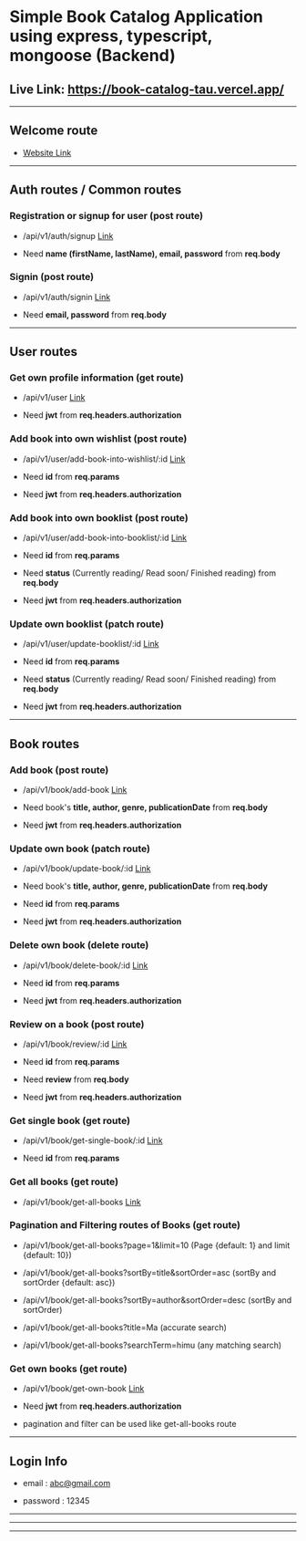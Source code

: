 # **Simple Book Catalog Application using express, typescript, mongoose (Backend)**

## **Live Link: https://book-catalog-tau.vercel.app/**

---

## Welcome route

- [Website Link](https://book-catalog-tau.vercel.app/)

---

## Auth routes / Common routes

### Registration or signup for user (post route)

- /api/v1/auth/signup [Link](https://book-catalog-tau.vercel.app/api/v1/auth/signup)

- Need **name (firstName, lastName), email, password** from **req.body**

### Signin (post route)

- /api/v1/auth/signin [Link](https://book-catalog-tau.vercel.app/api/v1/auth/signin)

- Need **email, password** from **req.body**

---

## User routes

### Get own profile information (get route)

- /api/v1/user [Link](https://book-catalog-tau.vercel.app/api/v1/user)

- Need **jwt** from **req.headers.authorization**

### Add book into own wishlist (post route)

- /api/v1/user/add-book-into-wishlist/:id [Link](https://book-catalog-tau.vercel.app/api/v1/user/add-book-into-wishlist/:id)

- Need **id** from **req.params**

- Need **jwt** from **req.headers.authorization**

### Add book into own booklist (post route)

- /api/v1/user/add-book-into-booklist/:id [Link](https://book-catalog-tau.vercel.app/api/v1/user/add-book-into-booklist/:id)

- Need **id** from **req.params**

- Need **status** (Currently reading/ Read soon/ Finished reading) from **req.body**

- Need **jwt** from **req.headers.authorization**

### Update own booklist (patch route)

- /api/v1/user/update-booklist/:id [Link](https://book-catalog-tau.vercel.app/api/v1/user/update-booklist/:id)

- Need **id** from **req.params**

- Need **status** (Currently reading/ Read soon/ Finished reading) from **req.body**

- Need **jwt** from **req.headers.authorization**

---

## Book routes

### Add book (post route)

- /api/v1/book/add-book [Link](https://book-catalog-tau.vercel.app/api/v1/book/add-book)

- Need book's **title, author, genre, publicationDate** from **req.body**

- Need **jwt** from **req.headers.authorization**

### Update own book (patch route)

- /api/v1/book/update-book/:id [Link](https://book-catalog-tau.vercel.app/api/v1/book/update-book/:id)

- Need book's **title, author, genre, publicationDate** from **req.body**

- Need **id** from **req.params**

- Need **jwt** from **req.headers.authorization**

### Delete own book (delete route)

- /api/v1/book/delete-book/:id [Link](https://book-catalog-tau.vercel.app/api/v1/book/delete-book/:id)

- Need **id** from **req.params**

- Need **jwt** from **req.headers.authorization**

### Review on a book (post route)

- /api/v1/book/review/:id [Link](https://book-catalog-tau.vercel.app/api/v1/book/review/:id)

- Need **id** from **req.params**

- Need **review** from **req.body**

- Need **jwt** from **req.headers.authorization**

### Get single book (get route)

- /api/v1/book/get-single-book/:id [Link](https://book-catalog-tau.vercel.app/api/v1/book/get-single-book/:id)

- Need **id** from **req.params**

### Get all books (get route)

- /api/v1/book/get-all-books [Link](https://book-catalog-tau.vercel.app/api/v1/book/get-all-books)

### Pagination and Filtering routes of Books (get route)

- /api/v1/book/get-all-books?page=1&limit=10 (Page {default: 1} and limit {default: 10})

- /api/v1/book/get-all-books?sortBy=title&sortOrder=asc (sortBy and sortOrder {default: asc})

- /api/v1/book/get-all-books?sortBy=author&sortOrder=desc (sortBy and sortOrder)

- /api/v1/book/get-all-books?title=Ma (accurate search)

- /api/v1/book/get-all-books?searchTerm=himu (any matching search)

### Get own books (get route)

- /api/v1/book/get-own-book [Link](https://book-catalog-tau.vercel.app/api/v1/book/get-own-book)

- Need **jwt** from **req.headers.authorization**

- pagination and filter can be used like get-all-books route

---

## Login Info

- email : abc@gmail.com

- password : 12345

---

---

---
